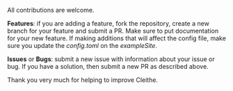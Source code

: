 All contributions are welcome.

**Features**: if you are adding a feature, fork the repository, create a new branch for your feature and submit a PR. Make sure to put documentation for your new feature. If making additions that will affect the config file, make sure you update the *config.toml* on the *exampleSite*.

**Issues** or **Bugs**: submit a new issue with information about your issue or bug. If you have a solution, then submit a new PR as described above.

Thank you very much for helping to improve Cleithe.
